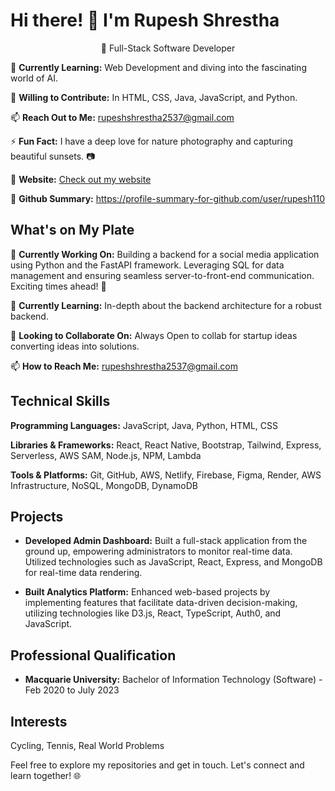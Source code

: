 # Hi there! 👋 I'm Rupesh Shrestha

<p align="center">
  🚀 Full-Stack Software Developer
</p>

🌱 **Currently Learning:** Web Development and diving into the fascinating world of AI.

👯 **Willing to Contribute:** In HTML, CSS, Java, JavaScript, and Python.

📫 **Reach Out to Me:** rupeshshrestha2537@gmail.com

⚡ **Fun Fact:** I have a deep love for nature photography and capturing beautiful sunsets. 📷

🔗 **Website:** [Check out my website](https://admin-frontend-56da.onrender.com/)

🔗 **Github Summary:** https://profile-summary-for-github.com/user/rupesh110


## What's on My Plate

🔭 **Currently Working On:** Building a backend for a social media application using Python and the FastAPI framework. Leveraging SQL for data management and ensuring seamless server-to-front-end communication. Exciting times ahead! 🚀

🌱 **Currently Learning:** In-depth about the backend architecture for a robust backend.

👯 **Looking to Collaborate On:** Always Open to collab for startup ideas converting ideas into solutions.

📫 **How to Reach Me:** rupeshshrestha2537@gmail.com


## Technical Skills

**Programming Languages:** JavaScript, Java, Python, HTML, CSS

**Libraries & Frameworks:** React, React Native, Bootstrap, Tailwind, Express, Serverless, AWS SAM, Node.js, NPM, Lambda

**Tools & Platforms:** Git, GitHub, AWS, Netlify, Firebase, Figma, Render, AWS Infrastructure, NoSQL, MongoDB, DynamoDB


## Projects

- **Developed Admin Dashboard:** Built a full-stack application from the ground up, empowering administrators to monitor real-time data. Utilized technologies such as JavaScript, React, Express, and MongoDB for real-time data rendering.

- **Built Analytics Platform:** Enhanced web-based projects by implementing features that facilitate data-driven decision-making, utilizing technologies like D3.js, React, TypeScript, Auth0, and JavaScript.


## Professional Qualification

- **Macquarie University:** Bachelor of Information Technology (Software) - Feb 2020 to July 2023


## Interests

Cycling, Tennis, Real World Problems

Feel free to explore my repositories and get in touch. Let's connect and learn together! 🌐
